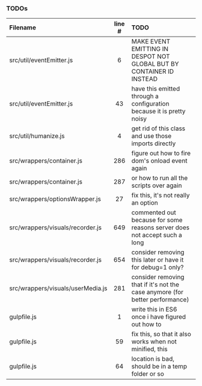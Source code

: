 ### TODOs
| Filename | line # | TODO
|:------|:------:|:------
| src/util/eventEmitter.js | 6 | MAKE EVENT EMITTING IN DESPOT NOT GLOBAL BUT BY CONTAINER ID INSTEAD
| src/util/eventEmitter.js | 43 | have this emitted through a configuration because it is pretty noisy
| src/util/humanize.js | 4 | get rid of this class and use those imports directly
| src/wrappers/container.js | 286 | figure out how to fire dom's onload event again
| src/wrappers/container.js | 287 | or how to run all the scripts over again
| src/wrappers/optionsWrapper.js | 27 | fix this, it's not really an option
| src/wrappers/visuals/recorder.js | 649 | commented out because for some reasons server does not accept such a long
| src/wrappers/visuals/recorder.js | 654 | consider removing this later or have it for debug=1 only?
| src/wrappers/visuals/userMedia.js | 281 | consider removing that if it's not the case anymore (for better performance)
| gulpfile.js | 1 | write this in ES6 once i have figured out how to
| gulpfile.js | 59 | fix this, so that it also works when not minified, this
| gulpfile.js | 64 | location is bad, should be in a temp folder or so